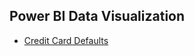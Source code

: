 ## Power BI Data Visualization
- [Credit Card Defaults](https://app.powerbi.com/links/IM2dD5jbCr?ctid=304d1fe5-e388-46c4-84f8-7e3114f84eea&pbi_source=linkShare)
